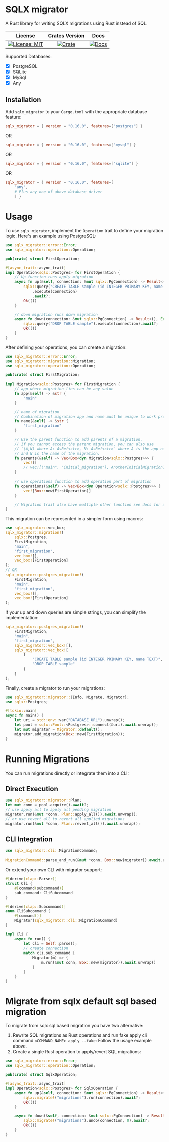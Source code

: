 # SQLX migrator

A Rust library for writing SQLX migrations using Rust instead of SQL.

|                    License                     |              Crates Version               |                 Docs                 |
| :--------------------------------------------: | :---------------------------------------: | :----------------------------------: |
| [![License: MIT][license_badge]][license_link] | [![Crate][cratesio_badge]][cratesio_link] | [![Docs][docsrs_badge]][docsrs_link] |

Supported Databases:

- [x] PostgreSQL
- [x] SQLite
- [x] MySql
- [x] Any

## Installation

Add `sqlx_migrator` to your `Cargo.toml` with the appropriate database feature:

```toml
sqlx_migrator = { version = "0.16.0", features=["postgres"] }
```

OR

```toml
sqlx_migrator = { version = "0.16.0", features=["mysql"] }
```

OR

```toml
sqlx_migrator = { version = "0.16.0", features=["sqlite"] }
```

OR

```toml
sqlx_migrator = { version = "0.16.0", features=[
    "any",
    # Plus any one of above database driver
    ] }
```

# Usage

To use `sqlx_migrator`, implement the `Operation` trait to define your migration logic. Here's an example using PostgreSQL:

```rust
use sqlx_migrator::error::Error;
use sqlx_migrator::operation::Operation;

pub(crate) struct FirstOperation;

#[async_trait::async_trait]
impl Operation<sqlx::Postgres> for FirstOperation {
    // Up function runs apply migration
    async fn up(&self, connection: &mut sqlx::PgConnection) -> Result<(), Error> {
        sqlx::query("CREATE TABLE sample (id INTEGER PRIMARY KEY, name TEXT)")
            .execute(connection)
            .await?;
        Ok(())
    }

    // down migration runs down migration
    async fn down(connection: &mut sqlx::PgConnection) -> Result<(), Error> {
        sqlx::query("DROP TABLE sample").execute(connection).await?;
        Ok(())
    }
}
```
After defining your operations, you can create a migration:

```rust
use sqlx_migrator::error::Error;
use sqlx_migrator::migration::Migration;
use sqlx_migrator::operation::Operation;

pub(crate) struct FirstMigration;

impl Migration<sqlx::Postgres> for FirstMigration {
    // app where migration lies can be any value
    fn app(&self) -> &str {
        "main"
    }

    // name of migration
    // Combination of migration app and name must be unique to work properly expects for virtual migration
    fn name(&self) -> &str {
        "first_migration"
    }

    // Use the parent function to add parents of a migration.
    // If you cannot access the parent migration, you can also use
    // `(A,N) where A: AsRef<str>, N: AsRef<str>` where A is the app name
    // and N is the name of the migration.
    fn parents(&self) -> Vec<Box<dyn Migration<sqlx::Postgres>>> {
        vec![]
        // vec![("main", "initial_migration"), AnotherInitialMigration]
    }

    // use operations function to add operation part of migration
    fn operations(&self) -> Vec<Box<dyn Operation<sqlx::Postgres>>> {
        vec![Box::new(FirstOperation)]
    }

    // Migration trait also have multiple other function see docs for usage
}
```

This migration can be represented in a simpler form using macros:
```rust
use sqlx_migrator::vec_box;
sqlx_migrator::migration!(
    sqlx::Postgres,
    FirstMigration,
    "main",
    "first_migration",
    vec_box![], 
    vec_box![FirstOperation]
);
// OR
sqlx_migrator::postgres_migration!(
    FirstMigration,
    "main",
    "first_migration",
    vec_box![], 
    vec_box![FirstOperation]
);
```

If your up and down queries are simple strings, you can simplify the implementation:
```rust
sqlx_migrator::postgres_migration!(
    FirstMigration,
    "main",
    "first_migration",
    sqlx_migrator::vec_box![],
    sqlx_migrator::vec_box![
        (
            "CREATE TABLE sample (id INTEGER PRIMARY KEY, name TEXT)",
            "DROP TABLE sample"
        )
    ]
);
```

Finally, create a migrator to run your migrations:

```rust
use sqlx_migrator::migrator::{Info, Migrate, Migrator};
use sqlx::Postgres;

#[tokio::main]
async fn main() {
    let uri = std::env::var("DATABASE_URL").unwrap();
    let pool = sqlx::Pool::<Postgres>::connect(&uri).await.unwrap();
    let mut migrator = Migrator::default();
    migrator.add_migration(Box::new(FirstMigration));
}
```

# Running Migrations

You can run migrations directly or integrate them into a CLI:
## Direct Execution
```rust
use sqlx_migrator::migrator::Plan;
let mut conn = pool.acquire().await?;
// use apply all to apply all pending migration
migrator.run(&mut *conn, Plan::apply_all()).await.unwrap();
// or use revert all to revert all applied migrations
migrator.run(&mut *conn, Plan::revert_all()).await.unwrap();
```

## CLI Integration

```rust
use sqlx_migrator::cli::MigrationCommand;

MigrationCommand::parse_and_run(&mut *conn, Box::new(migrator)).await.unwrap();
```

Or extend your own CLI with migrator support:

```rust
#[derive(clap::Parser)]
struct Cli {
    #[command(subcommand)]
    sub_command: CliSubcommand
}

#[derive(clap::Subcommand)]
enum CliSubcommand {
    #[command()]
    Migrator(sqlx_migrator::cli::MigrationCommand)
}

impl Cli {
    async fn run() {
        let cli = Self::parse();
        // create connection
        match cli.sub_command {
            Migrator(m) => {
                m.run(&mut conn, Box::new(migrator)).await.unwrap()
            }
        }
    }
}
```

# Migrate from sqlx default sql based migration

To migrate from sqlx sql based migration you have two alternative:

1. Rewrite SQL migrations as Rust operations and run fake apply cli command
`<COMMAND_NAME> apply --fake`: Follow the usage example above.
2. Create a single Rust operation to apply/revert SQL migrations:

```rust
use sqlx_migrator::error::Error;
use sqlx_migrator::operation::Operation;

pub(crate) struct SqlxOperation;

#[async_trait::async_trait]
impl Operation<sqlx::Postgres> for SqlxOperation {
    async fn up(&self, connection: &mut sqlx::PgConnection) -> Result<(), Error> {
        sqlx::migrate!("migrations").run(connection).await?;
        Ok(())
    }

    async fn down(&self, connection: &mut sqlx::PgConnection) -> Result<(), Error> {
        sqlx::migrate!("migrations").undo(connection, 0).await?;
        Ok(())
    }
}
```

[license_badge]: https://img.shields.io/github/license/iamsauravsharma/sqlx_migrator.svg?style=for-the-badge
[license_link]: LICENSE
[cratesio_badge]: https://img.shields.io/crates/v/sqlx_migrator.svg?style=for-the-badge
[cratesio_link]: https://crates.io/crates/sqlx_migrator
[docsrs_badge]: https://img.shields.io/docsrs/sqlx_migrator/latest?style=for-the-badge
[docsrs_link]: https://docs.rs/sqlx_migrator
